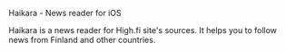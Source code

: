 Haikara - News reader for iOS

Haikara is a news reader for High.fi site's sources. It helps you to follow news from Finland and other countries.